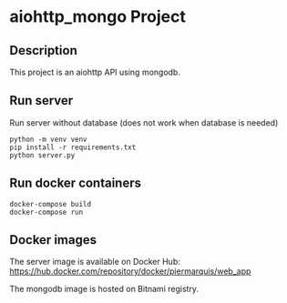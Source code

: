 # aiohttp_mongo Project

## Description
This project is an aiohttp API using mongodb.

## Run server
Run server without database (does not work when database is needed)
```console
python -m venv venv
pip install -r requirements.txt
python server.py
```

## Run docker containers
```console
docker-compose build
docker-compose run
```

## Docker images
The server image is available on Docker Hub:
https://hub.docker.com/repository/docker/piermarquis/web_app

The mongodb image is hosted on Bitnami registry.


